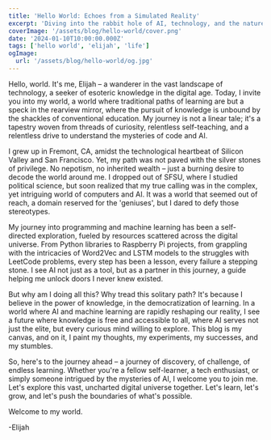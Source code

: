 ```yaml
---
title: 'Hello World: Echoes from a Simulated Reality'
excerpt: 'Diving into the rabbit hole of AI, technology, and the nature of our simulated existence. A narrative journey through the eyes of Elijah, a self-taught technologist with a unique perspective on life, learning, and the quest for root control in a seemingly pre-scripted world.'
coverImage: '/assets/blog/hello-world/cover.png'
date: '2024-01-10T10:00:00.000Z'
tags: ['hello world', 'elijah', 'life']
ogImage:
  url: '/assets/blog/hello-world/og.jpg'
---
```


Hello, world. It's me, Elijah – a wanderer in the vast landscape of technology, a seeker of esoteric knowledge in the digital age. Today, I invite you into my world, a world where traditional paths of learning are but a speck in the rearview mirror, where the pursuit of knowledge is unbound by the shackles of conventional education. My journey is not a linear tale; it's a tapestry woven from threads of curiosity, relentless self-teaching, and a relentless drive to understand the mysteries of code and AI.

I grew up in Fremont, CA, amidst the technological heartbeat of Silicon Valley and San Francisco. Yet, my path was not paved with the silver stones of privilege. No nepotism, no inherited wealth – just a burning desire to decode the world around me. I dropped out of SFSU, where I studied political science, but soon realized that my true calling was in the complex, yet intriguing world of computers and AI. It was a world that seemed out of reach, a domain reserved for the 'geniuses', but I dared to defy those stereotypes.

My journey into programming and machine learning has been a self-directed exploration, fueled by resources scattered across the digital universe. From Python libraries to Raspberry Pi projects, from grappling with the intricacies of Word2Vec and LSTM models to the struggles with LeetCode problems, every step has been a lesson, every failure a stepping stone. I see AI not just as a tool, but as a partner in this journey, a guide helping me unlock doors I never knew existed.

But why am I doing all this? Why tread this solitary path? It's because I believe in the power of knowledge, in the democratization of learning. In a world where AI and machine learning are rapidly reshaping our reality, I see a future where knowledge is free and accessible to all, where AI serves not just the elite, but every curious mind willing to explore. This blog is my canvas, and on it, I paint my thoughts, my experiments, my successes, and my stumbles.

So, here's to the journey ahead – a journey of discovery, of challenge, of endless learning. Whether you're a fellow self-learner, a tech enthusiast, or simply someone intrigued by the mysteries of AI, I welcome you to join me. Let's explore this vast, uncharted digital universe together. Let's learn, let's grow, and let's push the boundaries of what's possible.

Welcome to my world.

-Elijah
